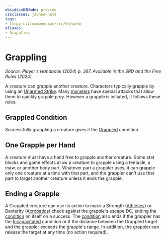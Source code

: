```yaml
---
obsidianUIMode: preview
cssclasses: json5e-note
tags:
- ttrpg-cli/compendium/src/5e/xphb
aliases:
- Grappling
---
```

# Grappling
*Source: Player's Handbook (2024) p. 367. Available in the <span title='Systems Reference Document (5.2)'>SRD</span> and the Free Rules (2024)* 

A creature can grapple another creature. Characters typically grapple by using an [Unarmed Strike](Інструменти%20ДМ/CLI/rules/variant-rules/unarmed-strike-xphb.md). Many [monsters](Інструменти%20ДМ/CLI/rules/variant-rules/monster-xphb.md) have special attacks that allow them to quickly grapple prey. However a grapple is initiated, it follows these rules.

## Grappled Condition

Successfully grappling a creature gives it the [Grappled](Інструменти%20ДМ/CLI/rules/conditions.md#Grappled) condition.

## One Grapple per Hand

A creature must have a hand free to grapple another creature. Some stat blocks and game effects allow a creature to grapple using a tentacle, a maw, or another body part. Whatever part a grappler uses, it can grapple only one creature at a time with that part, and the grappler can't use that part to target another creature unless it ends the grapple.

## Ending a Grapple

A Grappled creature can use its action to make a Strength ([Athletics](Інструменти%20ДМ/CLI/rules/skills.md#Athletics)) or Dexterity ([Acrobatics](Інструменти%20ДМ/CLI/rules/skills.md#Acrobatics)) check against the grapple's escape DC, ending the [condition](Інструменти%20ДМ/CLI/rules/variant-rules/condition-xphb.md) on itself on a success. The [condition](Інструменти%20ДМ/CLI/rules/variant-rules/condition-xphb.md) also ends if the grappler has the [Incapacitated](Інструменти%20ДМ/CLI/rules/conditions.md#Incapacitated) condition or if the distance between the Grappled target and the grappler exceeds the grapple's range. In addition, the grappler can release the target at any time (no action required).